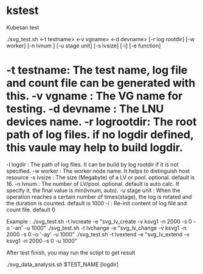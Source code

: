 # kstest
Kubesan test



./svg_test.sh <-t testname> <-v vgname> <-d devname> 
 [-r log rootdir] [-w worker] [-n lvnum ]
 [-u stage unit]  [-s lvsize] [-i] [-e function]


-t testname: The test name, log file and count file can be generated with this.
-v vgname  : The VG name for testing.
-d devname : The LNU devices name.
-r logrootdir: The root path of log files. if no logdir defined, this vaule
               may help to build logdir.
========================
-l logdir : The path of log files. It can be build by log rootdir 
            if it is not specified. 
-w worker  : The worker node name. It helps to distinguish host resource
-s lvsize : The size (Megabyte) of a LV or pool.
            optional. default is 16.
-n lvnum  : The number of LV/pool. optional. default is auto calc.
            If specify it, the final value is min(lvnum, auto).
-u stage unit : When the operation reaches a certain 
                number of times(stage), the log is rotated 
                and the duration is counted. default is 1000
-i : Re-init content of log file and count file. default 0

Example : 
 ./svg_test.sh -t lvcreate -e "svg_lv_create  -v ksvg1 -n 2000 -s 0 -o '-an' -u 1000"
 ./svg_test.sh -t lvchange -e "svg_lv_change  -v ksvg1 -n 2000 -s 0 -o '-ay' -u 1000"
 ./svg_test.sh -t lvextend -e "svg_lv_extend  -v ksvg1 -n 2000 -s 0  -u 1000"


After test finish, you may run the sctipt to get result

./svg_data_analysis.sh $TEST_NAME [logdir]


